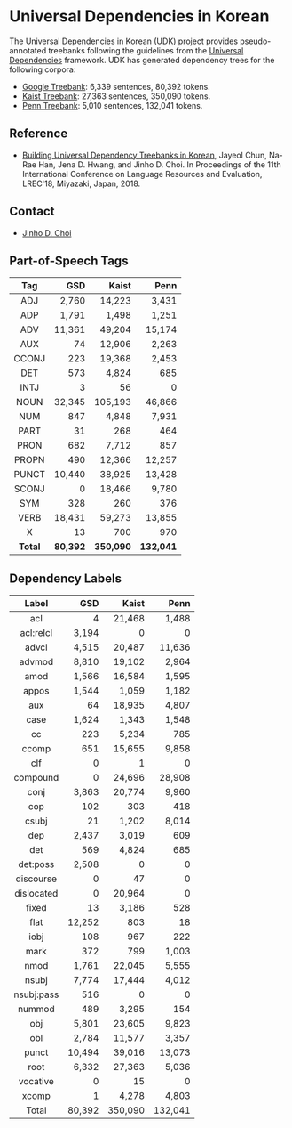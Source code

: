 # Universal Dependencies in Korean

The Universal Dependencies in Korean (UDK) project provides pseudo-annotated treebanks following the guidelines from the [Universal Dependencies](http://universaldependencies.org) framework.
UDK has generated dependency trees for the following corpora:

* [Google Treebank](gsd): 6,339 sentences, 80,392 tokens.
* [Kaist Treebank](kaist): 27,363 sentences, 350,090 tokens.
* [Penn Treebank](penn): 5,010 sentences, 132,041 tokens.


## Reference

* [Building Universal Dependency Treebanks in Korean](doc/lrec-2018.pdf), Jayeol Chun, Na-Rae Han, Jena D. Hwang, and Jinho D. Choi. In Proceedings of the 11th International Conference on Language Resources and Evaluation, LREC'18, Miyazaki, Japan, 2018.


## Contact

* [Jinho D. Choi](http://www.mathcs.emory.edu/~choi)


## Part-of-Speech Tags

| Tag   |    GSD |   Kaist |    Penn |
|:-----:|-------:|--------:|--------:|
|  ADJ  |  2,760 |  14,223 |   3,431 |
|  ADP  |  1,791 |   1,498 |   1,251 |
|  ADV  | 11,361 |  49,204 |  15,174 |
|  AUX  |     74 |  12,906 |   2,263 |
| CCONJ |    223 |  19,368 |   2,453 |
|  DET  |    573 |   4,824 |     685 |
|  INTJ |      3 |      56 |       0 |
|  NOUN | 32,345 | 105,193 |  46,866 |
|  NUM  |    847 |   4,848 |   7,931 |
|  PART |     31 |     268 |     464 |
|  PRON |    682 |   7,712 |     857 |
| PROPN |    490 |  12,366 |  12,257 |
| PUNCT | 10,440 |  38,925 |  13,428 |
| SCONJ |      0 |  18,466 |   9,780 |
|  SYM  |    328 |     260 |     376 |
|  VERB | 18,431 |  59,273 |  13,855 |
|   X   |     13 |     700 |     970 |
| **Total** | **80,392** | **350,090** | **132,041** |


## Dependency Labels

|    Label   |    GSD |   Kaist |    Penn |
|:----------:|-------:|--------:|--------:|
|     acl    |      4 |  21,468 |   1,488 |
|  acl:relcl |  3,194 |       0 |       0 |
|    advcl   |  4,515 |  20,487 |  11,636 |
|   advmod   |  8,810 |  19,102 |   2,964 |
|    amod    |  1,566 |  16,584 |   1,595 |
|    appos   |  1,544 |   1,059 |   1,182 |
|     aux    |     64 |  18,935 |   4,807 |
|    case    |  1,624 |   1,343 |   1,548 |
|     cc     |    223 |   5,234 |     785 |
|    ccomp   |    651 |  15,655 |   9,858 |
|     clf    |      0 |       1 |       0 |
|  compound  |      0 |  24,696 |  28,908 |
|    conj    |  3,863 |  20,774 |   9,960 |
|     cop    |    102 |     303 |     418 |
|    csubj   |     21 |   1,202 |   8,014 |
|     dep    |  2,437 |   3,019 |     609 |
|     det    |    569 |   4,824 |     685 |
|  det:poss  |  2,508 |       0 |       0 |
|  discourse |      0 |      47 |       0 |
| dislocated |      0 |  20,964 |       0 |
|    fixed   |     13 |   3,186 |     528 |
|    flat    | 12,252 |     803 |      18 |
|    iobj    |    108 |     967 |     222 |
|    mark    |    372 |     799 |   1,003 |
|    nmod    |  1,761 |  22,045 |   5,555 |
|    nsubj   |  7,774 |  17,444 |   4,012 |
| nsubj:pass |    516 |       0 |       0 |
|   nummod   |    489 |   3,295 |     154 |
|     obj    |  5,801 |  23,605 |   9,823 |
|     obl    |  2,784 |  11,577 |   3,357 |
|    punct   | 10,494 |  39,016 |  13,073 |
|    root    |  6,332 |  27,363 |   5,036 |
|  vocative  |      0 |      15 |       0 |
|    xcomp   |      1 |   4,278 |   4,803 |
|    Total   | 80,392 | 350,090 | 132,041 |
